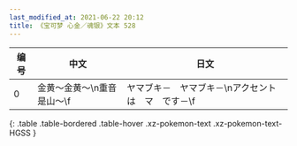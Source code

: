 ```yaml
---
last_modified_at: 2021-06-22 20:12
title: 《宝可梦 心金／魂银》文本 528
---
```

| 编号 | 中文 | 日文 |
| ---- | ---- | ---- |
| 0 | 金黄～金黄～\n重音是山～\f | ヤマブキ－　ヤマブキ－\nアクセントは　マ　です－\f |
{: .table .table-bordered .table-hover .xz-pokemon-text .xz-pokemon-text-HGSS }